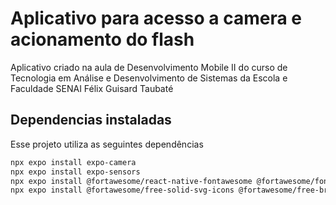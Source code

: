 
# Aplicativo para acesso a camera e acionamento do flash

Aplicativo criado na aula de Desenvolvimento Mobile II do curso de Tecnologia em Análise e Desenvolvimento de Sistemas da Escola e Faculdade SENAI Félix Guisard Taubaté

## Dependencias instaladas

Esse projeto utiliza as seguintes dependências

```bash
npx expo install expo-camera
npx expo install expo-sensors
npx expo install @fortawesome/react-native-fontawesome @fortawesome/fontawesome-svg-core react-native-svg
npx expo install @fortawesome/free-solid-svg-icons @fortawesome/free-brands-svg-icons @fortawesome/free-regular-svg-icons
```
    